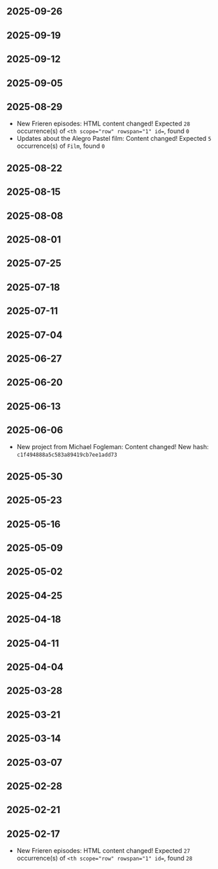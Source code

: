 
## 2025-09-26

## 2025-09-19

## 2025-09-12

## 2025-09-05

## 2025-08-29
- New Frieren episodes: HTML content changed! Expected `28` occurrence(s) of `<th scope="row" rowspan="1" id=`, found `0`
- Updates about the Alegro Pastel film: Content changed! Expected `5` occurrence(s) of `Film`, found `0`

## 2025-08-22

## 2025-08-15

## 2025-08-08

## 2025-08-01

## 2025-07-25

## 2025-07-18

## 2025-07-11

## 2025-07-04

## 2025-06-27

## 2025-06-20

## 2025-06-13

## 2025-06-06
- New project from Michael Fogleman: Content changed! New hash: `c1f494888a5c583a89419cb7ee1add73`

## 2025-05-30

## 2025-05-23

## 2025-05-16

## 2025-05-09

## 2025-05-02

## 2025-04-25

## 2025-04-18

## 2025-04-11

## 2025-04-04

## 2025-03-28

## 2025-03-21

## 2025-03-14

## 2025-03-07

## 2025-02-28

## 2025-02-21

## 2025-02-17
- New Frieren episodes: HTML content changed! Expected `27` occurrence(s) of `<th scope="row" rowspan="1" id=`, found `28`
